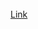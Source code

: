 <br>
<script>
  $(function(){
      $(".element8").typed({
        strings: ["One of our friends have created an admin login system and he believes it is unbeatable. Its your job to proove him wrong."],
        typeSpeed: 40
      });
  });
</script>
<div class="element8"></div>
<a href='/question/form/index.html'>Link</a>